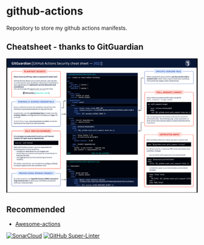 # github-actions

Repository to store my github actions manifests.

## Cheatsheet - thanks to GitGuardian

![image](./cheatsheet.png)

## Recommended

- [Awesome-actions](https://github.com/sdras/awesome-actions)

[![SonarCloud](https://sonarcloud.io/images/project_badges/sonarcloud-orange.svg)](https://sonarcloud.io/summary/new_code?id=zMynxx_github-actions)
[![GitHub Super-Linter](https://github.com/zMynxx/github-actions/actions/workflows/super-linter/super-linter.yaml/badge.svg)](https://github.com/marketplace/actions/super-linter)
